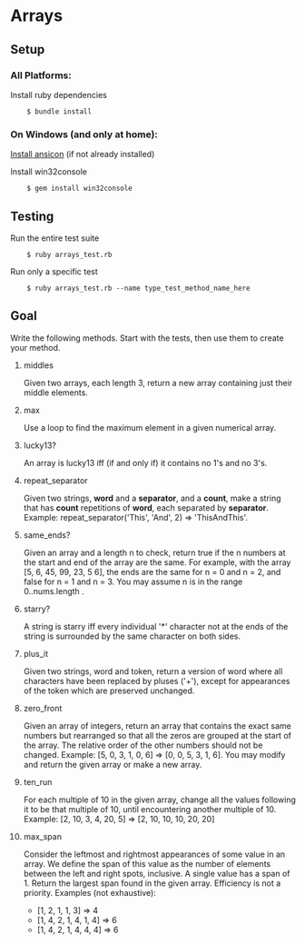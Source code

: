 # Arrays

## Setup

### All Platforms:

Install ruby dependencies

```
    $ bundle install
``` 

### On Windows (and only at home):

[Install ansicon](http://softkube.com/blog/ansi-command-line-colors-under-windows) (if not already installed)

Install win32console

```
    $ gem install win32console
```

## Testing

Run the entire test suite

```
    $ ruby arrays_test.rb
```

Run only a specific test

```
    $ ruby arrays_test.rb --name type_test_method_name_here
```

## Goal

Write the following methods. Start with the tests, then use them to create your method.

1. middles

    Given two arrays, each length 3, return a new array containing just their middle elements.
2. max

    Use a loop to find the maximum element in a given numerical array.
3. lucky13?

    An array is lucky13 iff (if and only if) it contains no 1's and no 3's.
4. repeat_separator

    Given two strings, **word** and a **separator**, and a **count**, make a string that has **count** repetitions of **word**, each separated by **separator**. Example: repeat_separator('This', 'And', 2) => 'ThisAndThis'.
5. same_ends?

    Given an array and a length n to check, return true if the n numbers at the start and end of the array are the same. For example, with the array
    [5, 6, 45, 99, 23, 5 6], the ends are the same for n = 0 and n = 2, and false for n = 1 and n = 3. You may assume n is in the range 0..nums.length .
6. starry?

    A string is starry iff every individual '*' character not at the ends of the string is surrounded by the same character on both sides.
7. plus_it

    Given two strings, word and token, return a version of word where all characters have been replaced by pluses ('+'), except for appearances of the token which are preserved unchanged.
8. zero_front

	Given an array of integers, return an array that contains the exact same numbers but rearranged so that all the zeros are grouped at the start of the array. The relative order of the other numbers should not be changed. Example: [5, 0, 3, 1, 0, 6] => [0, 0, 5, 3, 1, 6]. You may modify and return the given array or make a new array.
9. ten_run

    For each multiple of 10 in the given array, change all the values following it to be that multiple of 10, until encountering another multiple of 10. Example: [2, 10, 3, 4, 20, 5] => [2, 10, 10, 10, 20, 20]
10. max_span

    Consider the leftmost and rightmost appearances of some value in an array. We define the span of this value as the number of elements between the left and right spots, inclusive. A single value has a span of 1. Return the largest span found in the given array. Efficiency is not a priority. Examples (not exhaustive):

    * [1, 2, 1, 1, 3] => 4
    * [1, 4, 2, 1, 4, 1, 4] => 6
    * [1, 4, 2, 1, 4, 4, 4] => 6
